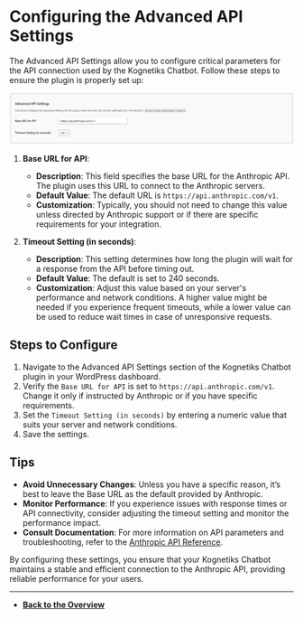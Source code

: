 # Configuring the Advanced API Settings

The Advanced API Settings allow you to configure critical parameters for the API connection used by the Kognetiks Chatbot. Follow these steps to ensure the plugin is properly set up:

![Advanced API Settings](advanced-api-settings.png)

1. **Base URL for API**:
   - **Description**: This field specifies the base URL for the Anthropic API. The plugin uses this URL to connect to the Anthropic servers.
   - **Default Value**: The default URL is `https://api.anthropic.com/v1`.
   - **Customization**: Typically, you should not need to change this value unless directed by Anthropic support or if there are specific requirements for your integration.

2. **Timeout Setting (in seconds)**:
   - **Description**: This setting determines how long the plugin will wait for a response from the API before timing out.
   - **Default Value**: The default is set to 240 seconds.
   - **Customization**: Adjust this value based on your server's performance and network conditions. A higher value might be needed if you experience frequent timeouts, while a lower value can be used to reduce wait times in case of unresponsive requests.

## Steps to Configure

1. Navigate to the Advanced API Settings section of the Kognetiks Chatbot plugin in your WordPress dashboard.
2. Verify the `Base URL for API` is set to `https://api.anthropic.com/v1`. Change it only if instructed by Anthropic or if you have specific requirements.
3. Set the `Timeout Setting (in seconds)` by entering a numeric value that suits your server and network conditions.
4. Save the settings.

## Tips

- **Avoid Unnecessary Changes**: Unless you have a specific reason, it’s best to leave the Base URL as the default provided by Anthropic.
- **Monitor Performance**: If you experience issues with response times or API connectivity, consider adjusting the timeout setting and monitor the performance impact.
- **Consult Documentation**: For more information on API parameters and troubleshooting, refer to the [Anthropic API Reference](https://docs.anthropic.com/en/api/getting-started).

By configuring these settings, you ensure that your Kognetiks Chatbot maintains a stable and efficient connection to the Anthropic API, providing reliable performance for your users.

---

- **[Back to the Overview](/overview.md)**